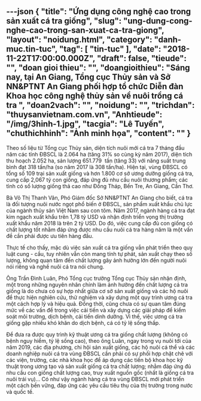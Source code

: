 ---json
{
    "title": "Ứng dụng công nghệ cao trong sản xuất cá tra giống",
    "slug": "ung-dung-cong-nghe-cao-trong-san-xuat-ca-tra-giong",
    "layout": "noidung.html",
    "category": "danh-muc.tin-tuc",
    "tag": [
        "tin-tuc"
    ],
    "date": "2018-11-22T17:00:00.000Z",
    "draft": false,
    "tieude": "",
    "doan gioi thieu": "",
    "doangioithieu": "Sáng nay, tại An Giang, Tổng cục Thủy sản và Sở NN&PTNT An Giang phối hợp tổ chức Diễn đàn Khoa học công nghệ thủy sản về nuôi trồng cá tra ",
    "doan2vach": "",
    "noidung": "",
    "trichdan": "thuysanvietnam.com.vn",
    "Anhtieude": "/img/3hinh-1.jpg",
    "tacgia": "Lê Tuyến",
    "chuthichhinh": "Ảnh minh họa",
    "__content__": ""
}
---
<p>Theo số liệu từ Tổng cục Thủy sản, diện t&iacute;ch nu&ocirc;i mới c&aacute; tra 7 th&aacute;ng đầu năm c&aacute;c tỉnh ĐBSCL l&agrave;&nbsp;2.064 ha (tăng 31% so c&ugrave;ng kỳ năm 2017), diện t&iacute;ch thu hoạch 2.052 ha, sản lượng 651.779&nbsp;&nbsp;tấn (tăng 33) với năng suất trung b&igrave;nh đạt 318 tấn/ha (so năm 2017 l&agrave; 308 tấn/ha).&nbsp;Hiện tại, v&ugrave;ng ĐBSCL c&oacute; tổng số 109 trại sản xuất giống v&agrave; hơn 1.800 cơ sở ương dưỡng giống c&aacute; tra, cung cấp 2,067 tỷ con giống, đ&aacute;p ứng đủ nhu cầu nu&ocirc;i thương phẩm; c&aacute;c tỉnh c&oacute; số lượng giống thả cao như Đồng Th&aacute;p, Bến Tre, An Giang, Cần Thơ.</p>

<p>B&agrave; V&otilde; Thị Thanh V&acirc;n, Ph&oacute; Gi&aacute;m đốc Sở NN&amp;PTNT An Giang cho biết, c&aacute; tra l&agrave; đối tượng nu&ocirc;i nước ngọt phổ biến ở ĐBSCL, sản phẩm xuất khẩu chủ lực của ng&agrave;nh thủy sản Việt Nam sau con t&ocirc;m. Năm 2017, ng&agrave;nh h&agrave;ng c&aacute; tra đạt kim ngạch xuất khẩu tr&ecirc;n 1,78 tỷ USD v&agrave; nhận định triển vọng thị trường xuất khẩu năm 2018 l&agrave; tr&ecirc;n 2 tỷ USD.&nbsp;Do đ&oacute;, việc cung cấp đủ con giống c&oacute; chất lượng tốt nhằm đ&aacute;p ứng được nhu cầu nu&ocirc;i c&aacute; tra h&agrave;ng năm l&agrave; một vấn đề cần phải được ưu ti&ecirc;n h&agrave;ng đầu.</p>

<p>Thực tế cho thấy, mặc d&ugrave; việc sản xuất c&aacute; tra giống vẫn ph&aacute;t triển theo quy luật cung - cầu, tuy nhi&ecirc;n vẫn c&ograve;n mang t&iacute;nh tự ph&aacute;t, sản xuất chạy theo số lượng, kh&ocirc;ng quan t&acirc;m đến chất lượng g&acirc;y ảnh hưởng lớn đến người nu&ocirc;i n&oacute;i ri&ecirc;ng v&agrave; nghề nu&ocirc;i c&aacute; tra n&oacute;i chung.</p>

<p>&Ocirc;ng Trần Đ&igrave;nh Lu&acirc;n, Ph&oacute; Tổng cục trưởng Tổng cục Thủy sản nhận định, một trong những nguy&ecirc;n nh&acirc;n ch&iacute;nh l&agrave;m ảnh hưởng đến chất lượng c&aacute; tra giống l&agrave; do chưa c&oacute; sự hợp nhất giữa cơ sở sản xuất giống v&agrave; c&aacute;c hộ nu&ocirc;i để thực hiện nghi&ecirc;n cứu, thử nghiệm v&agrave; x&acirc;y dựng một quy tr&igrave;nh ương c&aacute; tra một c&aacute;ch hợp l&yacute; v&agrave; hiệu quả. Đồng thời, cũng chưa c&oacute; sự quan t&acirc;m đ&uacute;ng mức về c&aacute;c vấn đề trong việc cải tiến v&agrave; x&acirc;y dựng c&aacute;c giải ph&aacute;p để kiểm so&aacute;t m&ocirc;i trường, dịch bệnh, cải tiến dinh dưỡng. V&igrave; thế, việc ương c&aacute; tra giống gặp nhiều kh&oacute; khăn do dịch bệnh, c&aacute; c&oacute; tỷ lệ sống thấp.</p>

<p>Để đưa ra được quy tr&igrave;nh kỹ thuật ương c&aacute; tra giống chất lượng (kh&ocirc;ng c&oacute; bệnh nguy hiểm, tỷ lệ sống cao), theo &ocirc;ng Lu&acirc;n, ngay trong vụ nu&ocirc;i tới của năm 2019, c&aacute;c địa phương, chi hội sản xuất giống, c&aacute;c hộ nu&ocirc;i c&aacute; thể v&agrave; c&aacute;c doanh nghiệp nu&ocirc;i c&aacute; tra v&ugrave;ng ĐBSCL cần phải c&oacute; sự phối hợp chặt chẽ với c&aacute;c viện, trường, c&aacute;c nh&agrave; khoa học để &aacute;p dụng c&aacute;c tiến bộ khoa học kỹ thuật trong ương tạo v&agrave; sản xuất giống c&aacute; tra chất lượng; nhằm đ&aacute;p ứng đủ nhu cầu con giống chất lượng cao, truy xuất nguồn gốc (nhất l&agrave; giống c&aacute; tra nu&ocirc;i tr&aacute;i vụ)&hellip; C&oacute; như vậy ng&agrave;nh h&agrave;ng c&aacute; tra v&ugrave;ng ĐBSCL mới ph&aacute;t triển một c&aacute;ch bền vững, đ&aacute;p ứng c&aacute;c y&ecirc;u cầu ti&ecirc;u thụ của thị trường trong nước v&agrave; quốc tế.</p>
